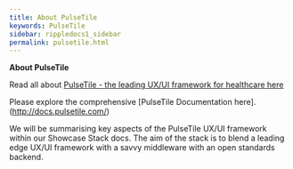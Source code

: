 ```yaml
---
title: About PulseTile
keywords: PulseTile
sidebar: rippledocs1_sidebar
permalink: pulsetile.html
---
```






**About PulseTile**

Read all about [PulseTile - the leading UX/UI framework for healthcare here](http://pulsetile.com/)

Please explore the comprehensive [PulseTile Documentation here].(http://docs.pulsetile.com/)

We will be summarising key aspects of the PulseTile UX/UI framework within our Showcase Stack docs. The aim of the stack is to blend a leading edge UX/UI framework with a savvy middleware with an open standards backend.

